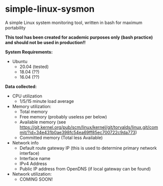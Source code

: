 # simple-linux-sysmon
A simple Linux system monitoring tool, written in bash for maximum portability

**This tool has been created for academic purposes only (bash practice) and should not be used in production!!**

**System Requirements:**
- Ubuntu
  - 20.04 (tested)
  - 18.04 (??)
  - 16.04 (??)

**Data collected:**
- CPU utilization
  - 1/5/15 minute load average
- Memory utilization:
  - Total memory
  - Free memory (probably useless per below)
  - Available memory (see https://git.kernel.org/pub/scm/linux/kernel/git/torvalds/linux.git/commit/?id=34e431b0ae398fc54ea69ff85ec700722c9da773)
  - Committed memory (Total less Available)
- Network info
  - Default route gateway IP (this is used to determine primary network interface)
  - Interface name
  - IPv4 Address
  - Public IP address from OpenDNS (if local gateway can be found)
- Network utilization:
  - COMING SOON!
